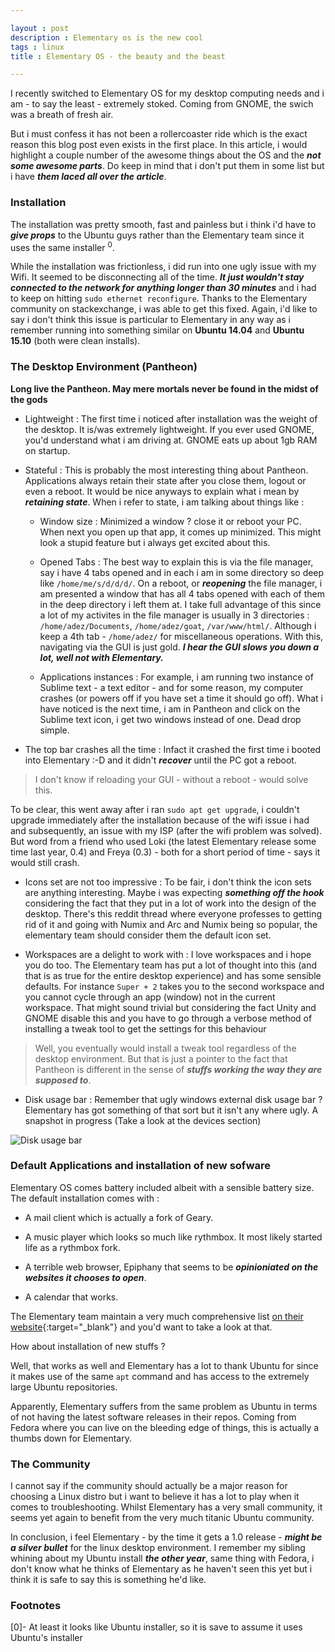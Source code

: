 ```yaml
---

layout : post
description : Elementary os is the new cool
tags : linux
title : Elementary OS - the beauty and the beast

---
```


I recently switched to Elementary OS for my desktop computing needs and i am - to say the least - extremely stoked. Coming from GNOME, the swich was a breath of fresh air.

But i must confess it has not been a rollercoaster ride which is the exact reason this blog post even exists in the first place. In this article, i would highlight a couple number of the awesome things about the OS and the ___not some awesome parts___. Do keep in mind that i don't put them in some list but i have ___them laced all over the article___.


### Installation

The installation was pretty smooth, fast and painless but i think i'd have to ___give props___ to 
the Ubuntu guys rather than the Elementary team since it uses the same installer <sup>0</sup>.

While the installation was frictionless, i did run into one ugly issue with my Wifi. It seemed to be disconnecting all of the time. ___It just wouldn't stay connected to the network for anything longer than 30 minutes___ and i had to keep on hitting `sudo ethernet reconfigure`. Thanks to the Elementary community on stackexchange, i was able to get this fixed. Again, i'd like to say i don't think this issue is particular to Elementary in any way as i remember running into something similar on __Ubuntu 14.04__ and __Ubuntu 15.10__ (both were clean installs).


### The Desktop Environment (Pantheon)

__Long live the Pantheon. May mere mortals never be found in the midst of the gods__


- Lightweight : The first time i noticed after installation was the weight of the desktop. It is/was extremely lightweight. If you ever used GNOME, you'd understand what i am driving at. GNOME eats up about 1gb RAM on startup. 

- Stateful : This is probably the most interesting thing about Pantheon. Applications always retain their state after you close them, logout or even a reboot.
It would be nice anyways to explain what i mean by ___retaining state___. When i refer to state, i am talking about things like :
	
	- Window size : Minimized a window ? close it or reboot your PC. When next you open up that app, it comes up minimized. This might look a stupid feature but i always get excited about this.

	- Opened Tabs : The best way to explain this is via the file manager, say i have 4 tabs opened and in each i am in some directory so deep like `/home/me/s/d/d/d/`. On a reboot, or ___reopening___ the file manager, i am presented a window that has all 4 tabs opened with each of them in the deep directory i left them at. 
	I take full advantage of this since a lot of my activites in the file manager is usually in 3 directories : `/home/adez/Documents`, `/home/adez/goat`, `/var/www/html/`. Although i keep a 4th tab - `/home/adez/` for miscellaneous operations. With this, navigating via the GUI is just gold. ___I hear the GUI slows you down a lot, well not with Elementary.___

	- Applications instances : For example, i am running two instance of Sublime text - a text editor - and for some reason, my computer crashes (or powers off if you have set a time it should go off). What i have noticed is the next time, i am in Pantheon and click on the Sublime text icon, i  get two windows instead of one. Dead drop simple.

- The top bar crashes all the time : Infact it crashed the first time i booted into Elementary :-D and it didn't ___recover___ until the PC got a reboot. 

> I don't know if reloading your GUI - without a reboot - would solve this.

To be clear, this went away after i ran `sudo apt get upgrade`, i couldn't upgrade immediately after the installation because of the wifi issue i had and subsequently, an issue with my ISP (after the wifi problem was solved). But word from a friend who used Loki (the latest Elementary release some time last year, 0.4) and Freya (0.3) - both for a short period of time - says it would still crash.

- Icons set are not too impressive : To be fair, i don't think the icon sets are anything interesting. Maybe i was expecting ___something off the hook___ considering the fact that they put in a lot of work into the design of the desktop. There's this reddit thread where everyone professes to getting rid of it and going with Numix and Arc and Numix being so popular, the elementary team should consider them the default icon set.

- Workspaces are a delight to work with : I love workspaces and i hope you do too. The Elementary team has put a lot of thought into this (and that is as true for the entire desktop experience) and has some sensible defaults. For instance `Super + 2` takes you to the second workspace and you cannot cycle through an app (window) not in the current workspace. That might sound trivial but considering the fact Unity and GNOME disable this and you have to go through a verbose method of installing a tweak tool to get the settings for this behaviour

> Well, you eventually would install a tweak tool regardless of the desktop environment. But that is just a pointer to the fact that Pantheon is different in the sense of ___stuffs working the way they are supposed to___.

- Disk usage bar : Remember that ugly windows external disk usage bar ? Elementary has got something of that sort but it isn't any where ugly. A snapshot in progress (Take a look at the devices section)

![Disk usage bar]({{site.baseurl}}/assets/img/pantheon-files.png)


### Default Applications and installation of new sofware

Elementary OS comes battery included albeit with a sensible battery size. The default installation comes with :

- A mail client which is actually a fork of Geary.

- A music player which looks so much like rythmbox. It most likely started life as a rythmbox fork.

- A terrible web browser, Epiphany that seems to be ___opinioniated on the websites it chooses to open___.

- A calendar that works.

The Elementary team maintain a very much comprehensive list [on their website][elementary]{:target="_blank"} and you'd want to take a look at that.

How about installation of new stuffs ? 

Well, that works as well and Elementary has a lot to thank Ubuntu for since it makes use of the same `apt` command and has access to the extremely large Ubuntu repositories.

Apparently, Elementary suffers from the same problem as Ubuntu in terms of not having the latest software releases in their repos. Coming from Fedora where you can live on the bleeding edge of things, this is actually a thumbs down for Elementary.


### The Community

I cannot say if the community should actually be a major reason for choosing a Linux distro but i want to believe it has a lot to play when it comes to troubleshooting. Whilst Elementary has a very small community, it seems yet again to benefit from the very much titanic Ubuntu community.


In conclusion, i feel Elementary - by the time it gets a 1.0 release - ___might be a silver bullet___ for the linux desktop environment. I remember my sibling whining about my Ubuntu install ___the other year___, same thing with Fedora, i don't know what he thinks of Elementary as he haven't seen this yet but i think it is safe to say this is something he'd like.

### Footnotes

[0]- At least it looks like Ubuntu installer, so it is save to assume it uses Ubuntu's installer


[elementary]: https://elementaryos.com
